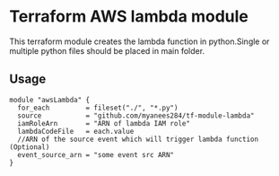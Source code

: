 # Terraform AWS lambda module
This terraform module creates the lambda function in python.Single or multiple python files should be placed in main folder.
## Usage
~~~
module "awsLambda" {
  for_each         = fileset("./", "*.py")
  source           = "github.com/myanees284/tf-module-lambda"
  iamRoleArn       = "ARN of lambda IAM role"
  lambdaCodeFile   = each.value
  //ARN of the source event which will trigger lambda function (Optional)
  event_source_arn = "some event src ARN"
}
~~~